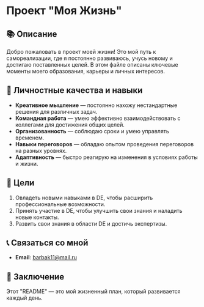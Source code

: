 # Проект "Моя Жизнь"

## 📚 Описание
Добро пожаловать в проект моей жизни! Это мой путь к самореализации, где я постоянно развиваюсь, учусь новому и достигаю поставленных целей. В этом файле описаны ключевые моменты моего образования, карьеры и личных интересов.

## 🌱 Личностные качества и навыки
- **Креативное мышление** — постоянно нахожу нестандартные решения для различных задач.
- **Командная работа** — умею эффективно взаимодействовать с коллегами для достижения общих целей.
- **Организованность** — соблюдаю сроки и умею управлять временем.
- **Навыки переговоров** — обладаю опытом проведения переговоров на разных уровнях.
- **Адаптивность** — быстро реагирую на изменения в условиях работы и жизни.

## 🎯 Цели
1. Овладеть новыми навыками в DE, чтобы расширить профессиональные возможности.
2. Принять участие в DE, чтобы улучшить свои знания и наладить новые контакты.
3. Развить свои знания в области DE и достичь экспертизы.

## 📞 Связаться со мной
- **Email**: barbak11@mail.ru

## 📌 Заключение
Этот "README" — это мой жизненный план, который развивается каждый день.
